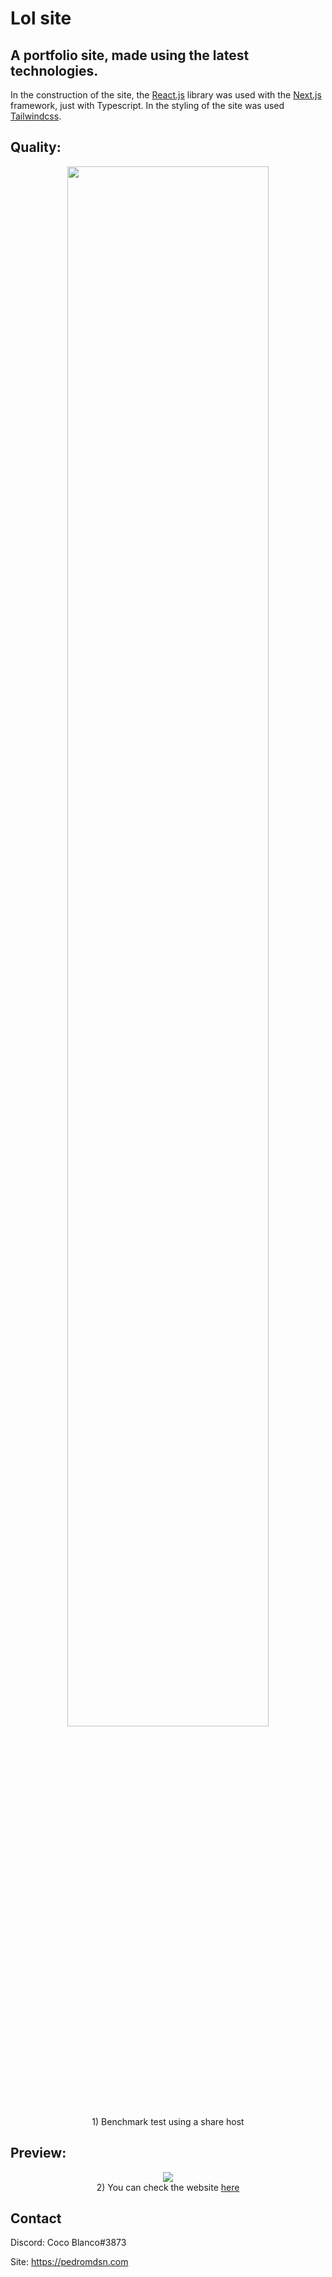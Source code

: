 # Lol site

## A portfolio site, made using the latest technologies.

In the construction of the site, the [React.js](https://reactjs.org/) library was used with the [Next.js](https://nextjs.org/) framework, just with Typescript.
In the styling of the site was used [Tailwindcss](https://tailwindcss.com/).
## Quality:

<div align="center">
<img width="80%" src="https://media.discordapp.net/attachments/657744571395997719/925550006474252409/unknown.png?width=811&height=663">
<br>
 1) Benchmark test using a share host
</div>

## Preview:

<div align="center">
<img src="https://media.discordapp.net/attachments/657744571395997719/925550141816070235/screencapture-lolstore-pedromdsn-2021-12-29-00_45_29.png?width=689&height=662">
<br>
2) You can check the website <a href="https://lolstore.pedromdsn.com">here</a>
</div>

## Contact

Discord: Coco Blanco#3873

Site: https://pedromdsn.com

